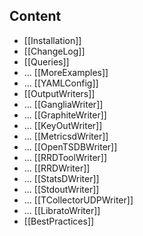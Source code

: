 ## Content

* [[Installation]]
* [[ChangeLog]]
* [[Queries]]
* ... [[MoreExamples]]
* ... [[YAMLConfig]]
* [[OutputWriters]]
* ... [[GangliaWriter]]
* ... [[GraphiteWriter]]
* ... [[KeyOutWriter]]
* ... [[MetricsdWriter]]
* ... [[OpenTSDBWriter]]
* ... [[RRDToolWriter]]
* ... [[RRDWriter]]
* ... [[StatsDWriter]]
* ... [[StdoutWriter]]
* ... [[TCollectorUDPWriter]]
* ... [[LibratoWriter]]
* [[BestPractices]]
